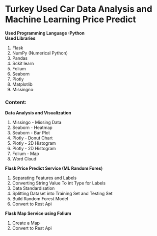 # Turkey Used Car Data Analysis and Machine Learning Price Predict
<b>Used Programming Language :Python</b><br>
<b>Used Libraries</b>
<ol>
 <li>Flask</li>
 <li>NumPy (Numerical Python)</li>
 <li>Pandas</li>
 <li>Sckit learn</li>
 <li>Folium</li>
 <li>Seaborn</li>
 <li>Plotly</li>
 <li>Matplotlib</li>
 <li>Missingno</li>
</ol>
<b><h3>Content:</h3></b>
<b>Data Analysis and Visualization</b>
<ol>
      <li>Missingo - Missing Data</li>
      <li>Seaborn - Heatmap</li>
      <li>Seaborn - Bar Plot</li>
      <li>Plotly - Donut Chart</li>
      <li>Plotly - 2D Histogram</li>
      <li>Plotly - 2D Histogram</li>
      <li>Folium - Map</li>
      <li>Word Cloud</li>
    </ol>
<b>Flask Price Predict Service (ML Random Fores)</b>
<ol>
    <li>Separating Features and Labels</li>
    <li>Converting String Value To int Type for Labels</li>
    <li>Data Standardisation</li>
    <li>Splitting Dataset into Training Set and Testing Set</li>
    <li>Build Random Forest Model</li>
    <li>Convert to Rest Api</li>
</ol>
<b>Flask Map Service using Folium</b>
<ol>
  <li>Create a Map</li>
  <li>Convert to Rest Api</li>
</ol>
